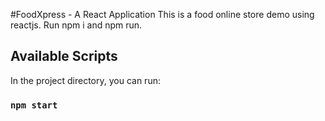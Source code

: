 #FoodXpress - A React Application
This is a food online store demo using reactjs. Run npm i and npm run.

## Available Scripts

In the project directory, you can run:

### `npm start`
